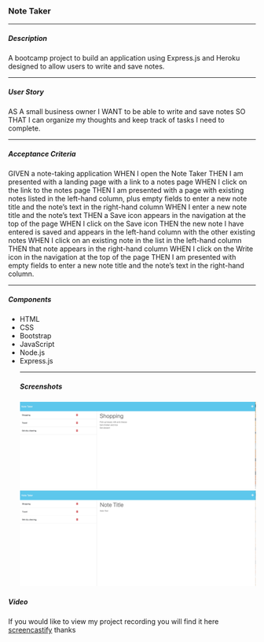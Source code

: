 ### Note Taker 
____
##### Description
A bootcamp project to build an application using Express.js and Heroku designed to allow users to write and save notes.
___
##### User Story
AS A small business owner
I WANT to be able to write and save notes
SO THAT I can organize my thoughts and keep track of tasks I need to complete.
___
##### Acceptance Criteria
GIVEN a note-taking application
WHEN I open the Note Taker
THEN I am presented with a landing page with a link to a notes page
WHEN I click on the link to the notes page
THEN I am presented with a page with existing notes listed in the left-hand column, plus empty fields to enter a new note title and the note’s text in the right-hand column
WHEN I enter a new note title and the note’s text
THEN a Save icon appears in the navigation at the top of the page
WHEN I click on the Save icon
THEN the new note I have entered is saved and appears in the left-hand column with the other existing notes
WHEN I click on an existing note in the list in the left-hand column
THEN that note appears in the right-hand column
WHEN I click on the Write icon in the navigation at the top of the page
THEN I am presented with empty fields to enter a new note title and the note’s text in the right-hand column.
___

##### Components
* HTML
* CSS
* Bootstrap
* JavaScript
* Node.js
* Express.js
  ____
  ##### Screenshots
  ![Alt text](images/Screenshot%202023-02-02%20at%203.49.32%20PM.png)
  ![Alt text](images/Screenshot%202023-02-02%20at%203.51.00%20PM.png)


 ##### Video 

If you would like to view my project recording you will find it here [screencastify](https://drive.google.com/file/d/1ri-d5Qme5imop_PrEif5r8GhqFgecdxP/view) thanks